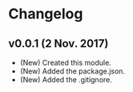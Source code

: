 # Changelog

## v0.0.1 (2 Nov. 2017)
- (New) Created this module.
- (New) Added the package.json.
- (New) Added the .gitignore.
